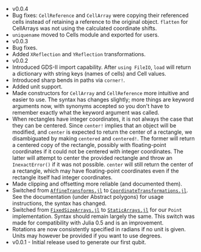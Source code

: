 - v0.0.4
 - Bug fixes: `CellReference` and `CellArray` were copying their referenced cells instead of retaining a reference to the original object. `flatten` for CellArrays was not using the calculated coordinate shifts.
 - `uniquename` moved to Cells module and exported for users.
- v0.0.3
 - Bug fixes.
 - Added `XReflection` and `YReflection` transformations.
- v0.0.2
 - Introduced GDS-II import capability. After `using FileIO`, `load` will return a dictionary
   with string keys (names of cells) and Cell values.
 - Introduced sharp bends in paths via `corner!`.
 - Added unit support.
 - Made constructors for `CellArray` and `CellReference` more intuitive
   and easier to use. The syntax has changes slightly; more things are keyword arguments now,
   with synonyms accepted so you don't have to remember exactly what the keyword argument was called.
 - When rectangles have integer coordinates, it is not always the case that they can be centered.
   Since `center!` implies that an object will be modified, and `center` is expected to return the
   center of a rectangle, we disambiguated by making `centered` and `centered!`. The former will
   return a centered copy of the rectangle, possibly with floating-point coordinates if it could not
   be centered with integer coordinates. The latter will attempt to center the provided rectangle
   and throw an `InexactError()` if it was not possible. `center` will still return the center
   of a rectangle, which may have floating-point coordinates even if the rectangle itself had
   integer coordinates.
 - Made clipping and offsetting more reliable (and documented them).
 - Switched from [`AffineTransforms.jl`](https://github.com/timholy/AffineTransforms.jl)
   to [`CoordinateTransformations.jl`](https://github.com/FugroRoames/CoordinateTransformations.jl).
   See the documentation (under Abstract polygons) for usage instructions, the syntax has changed.
 - Switched from [`FixedSizeArrays.jl`](https://github.com/SimonDanisch/FixedSizeArrays.jl) to
   [`StaticArrays.jl`](https://github.com/JuliaArrays/StaticArrays.jl) for our
   `Point` implementation. Syntax should remain largely the same. This switch was made for
   compatibility with Julia 0.5 and is an improvement.
 - Rotations are now consistently specified in radians if no unit is given.
   Units may however be provided if you want to use degrees.
- v0.0.1 - Initial release used to generate our first qubit.

